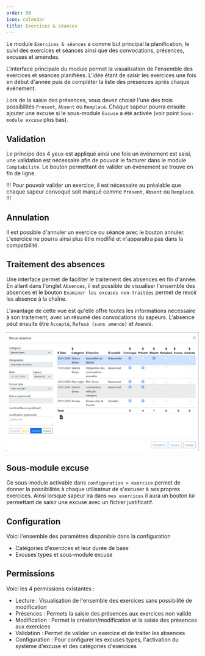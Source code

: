 ```yaml
---
order: 90
icon: calendar
title: Exercices & séances
---
```


Le module `Exercices & séances` a comme but principal la planification, le suivi des exercices et séances ainsi que des convocations, présences, excuses et amendes.

L'interface principale du module permet la visualisation de l'ensemble des exercices et séances planifiées. L'idée étant de saisir les exercices une fois en début d'année puis de compléter la liste des présences après chaque événement.

Lors de la saisie des présences, vous devez choisir l'une des trois possibilités `Présent`, `Absent` ou `Remplacé`.
Chaque sapeur pourra ensuite ajouter une excuse si le sous-module `Excuse` a été activée (voir point `Sous-module excuse` plus bas).

<!-- TODO: Heures supp pour exercice -->

## Validation

Le principe des 4 yeux est appliqué ainsi une fois un événement est saisi, une validation est nécessaire afin de pouvoir le facturer dans le module `Comptabilité`.
Le bouton permettant de valider un événement se trouve en fin de ligne.

!!!
Pour pouvoir valider un exercice, il est nécessaire au préalable que chaque sapeur convoqué soit marqué comme `Présent`, `Absent` ou `Remplacé`.
!!!

## Annulation

Il est possible d'annuler un exercice ou séance avec le bouton annuler.
L'exercice ne pourra ainsi plus être modifié et n'apparaitra pas dans la compatbilité.

## Traitement des absences

Une interface permet de faciliter le traitement des absences en fin d'année.
En allant dans l'onglet `Absences`, il est possible de visualiser l'ensemble des absences et le bouton `Examiner les excuses non-traitées` permet de revoir les absence à la chaîne.

L'avantage de cette vue est qu'elle offre toutes les informations nécessaire à son traitement, avec un résumé des convocations du sapeurs. L'absence peut ensuite être `Accepté`, `Refusé (sans amende)` et `Amendé`.

![Fenêtre de traitement des absences](../images/modal-revue-absence.jpg)

## Sous-module excuse

Ce sous-module activable dans `configuration > exercice` permet de donner la possibilités à chaque utilisateur de s'excuser à ses propres exercices.
Ainsi lorsque sapeur ira dans `mes exercices` il aura un bouton lui permettant de saisir une excuse avec un fichier justificatif.

## Configuration

Voici l'ensemble des paramètres disponible dans la configuration

- Catégories d'exercices et leur durée de base
- Excuses types et sous-module excuse

## Permissions

Voici les 4 permissions existantes :

- Lecture : Visualisation de l'ensemble des exercices sans possibilité de modification
- Présences : Permets la saisie des présences aux exercices non validé
- Modification : Permet la création/modification et la saisie des présences aux exercices
- Validation : Permet de valider un exercice et de traiter les absences
- Configuration : Pour configurer les excuses types, l'activation du système d'excuse et des catégories d'exercices
